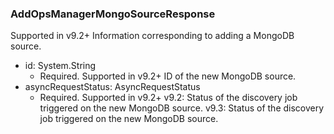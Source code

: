 ### AddOpsManagerMongoSourceResponse
Supported in v9.2+
Information corresponding to adding a MongoDB source.

- id: System.String
  - Required. Supported in v9.2+
ID of the new MongoDB source.
- asyncRequestStatus: AsyncRequestStatus
  - Required. Supported in v9.2+ v9.2: Status of the discovery job triggered on the new MongoDB source. v9.3: Status of the discovery job triggered on the new MongoDB source.
